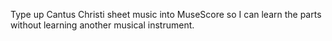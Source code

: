 Type up Cantus Christi sheet music into MuseScore so I can learn the parts without learning another musical instrument.
